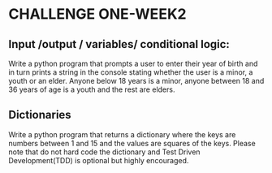 # CHALLENGE ONE-WEEK2

## Input /output / variables/ conditional logic:
Write a python program that prompts a user to enter their year of birth and in turn prints a string in the console stating whether the user is a minor, a youth or an elder. Anyone below 18 years is a minor, anyone between 18 and 36 years of age is a youth and the rest are elders.

## Dictionaries
Write a python program that returns a dictionary where the keys are numbers between 1 and 15 and the values are squares of the keys. Please note that do not hard code the dictionary and Test Driven Development(TDD) is optional but highly encouraged.
